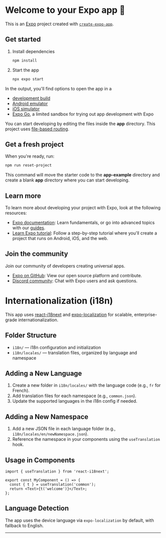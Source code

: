 # Welcome to your Expo app 👋

This is an [Expo](https://expo.dev) project created with [`create-expo-app`](https://www.npmjs.com/package/create-expo-app).

## Get started

1. Install dependencies

   ```bash
   npm install
   ```

2. Start the app

   ```bash
   npx expo start
   ```

In the output, you'll find options to open the app in a

- [development build](https://docs.expo.dev/develop/development-builds/introduction/)
- [Android emulator](https://docs.expo.dev/workflow/android-studio-emulator/)
- [iOS simulator](https://docs.expo.dev/workflow/ios-simulator/)
- [Expo Go](https://expo.dev/go), a limited sandbox for trying out app development with Expo

You can start developing by editing the files inside the **app** directory. This project uses [file-based routing](https://docs.expo.dev/router/introduction).

## Get a fresh project

When you're ready, run:

```bash
npm run reset-project
```

This command will move the starter code to the **app-example** directory and create a blank **app** directory where you can start developing.

## Learn more

To learn more about developing your project with Expo, look at the following resources:

- [Expo documentation](https://docs.expo.dev/): Learn fundamentals, or go into advanced topics with our [guides](https://docs.expo.dev/guides).
- [Learn Expo tutorial](https://docs.expo.dev/tutorial/introduction/): Follow a step-by-step tutorial where you'll create a project that runs on Android, iOS, and the web.

## Join the community

Join our community of developers creating universal apps.

- [Expo on GitHub](https://github.com/expo/expo): View our open source platform and contribute.
- [Discord community](https://chat.expo.dev): Chat with Expo users and ask questions.

# Internationalization (i18n)

This app uses [react-i18next](https://react.i18next.com/) and [expo-localization](https://docs.expo.dev/versions/latest/sdk/localization/) for scalable, enterprise-grade internationalization.

## Folder Structure

- `i18n/` — i18n configuration and initialization
- `i18n/locales/` — translation files, organized by language and namespace

## Adding a New Language

1. Create a new folder in `i18n/locales/` with the language code (e.g., `fr` for French).
2. Add translation files for each namespace (e.g., `common.json`).
3. Update the supported languages in the i18n config if needed.

## Adding a New Namespace

1. Add a new JSON file in each language folder (e.g., `i18n/locales/en/newNamespace.json`).
2. Reference the namespace in your components using the `useTranslation` hook.

## Usage in Components

```tsx
import { useTranslation } from 'react-i18next';

export const MyComponent = () => {
  const { t } = useTranslation('common');
  return <Text>{t('welcome')}</Text>;
};
```

## Language Detection

The app uses the device language via `expo-localization` by default, with fallback to English.

---
